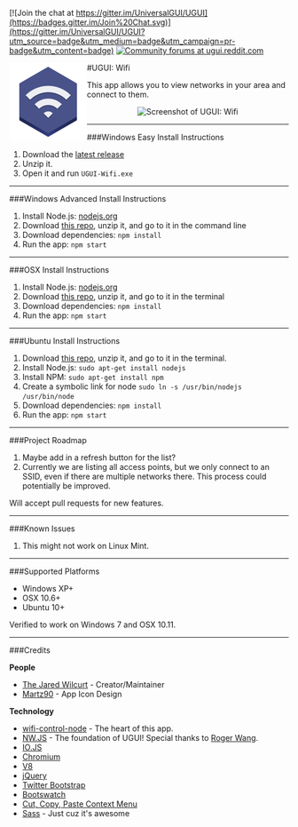 [![Join the chat at https://gitter.im/UniversalGUI/UGUI](https://badges.gitter.im/Join%20Chat.svg)](https://gitter.im/UniversalGUI/UGUI?utm_source=badge&utm_medium=badge&utm_campaign=pr-badge&utm_content=badge) [![Community forums at ugui.reddit.com](http://ugui.io/_img/badge-reddit.svg)](http://reddit.com/r/UGUI)

<img src="_img/logo.png" alt="logo" align="left" height="140" />
#UGUI: Wifi

This app allows you to view networks in your area and connect to them.

<p align="center"><img src="http://i.imgur.com/SPRZbZj.png" alt="Screenshot of UGUI: Wifi" /></p>

* * *

###Windows Easy Install Instructions

1. Download the [latest release](https://github.com/TheJaredWilcurt/UGUI-Wifi/releases/download/v1.0.0/UGUI-Wifi-1.0.0-win.zip)
2. Unzip it.
3. Open it and run `UGUI-Wifi.exe`

* * *

###Windows Advanced Install Instructions

1. Install Node.js: [nodejs.org](http://nodejs.org)
2. Download [this repo](https://github.com/TheJaredWilcurt/UGUI-Wifi/archive/master.zip), unzip it, and go to it in the command line
3. Download dependencies: `npm install`
4. Run the app: `npm start`

* * *

###OSX Install Instructions

1. Install Node.js: [nodejs.org](http://nodejs.org)
2. Download [this repo](https://github.com/TheJaredWilcurt/UGUI-Wifi/archive/master.zip), unzip it, and go to it in the terminal
3. Download dependencies: `npm install`
4. Run the app: `npm start`

* * *

###Ubuntu Install Instructions

1. Download [this repo](https://github.com/TheJaredWilcurt/UGUI-Wifi/archive/master.zip), unzip it, and go to it in the terminal.
2. Install Node.js: `sudo apt-get install nodejs`
3. Install NPM: `sudo apt-get install npm`
4. Create a symbolic link for node `sudo ln -s /usr/bin/nodejs /usr/bin/node`
5. Download dependencies: `npm install`
6. Run the app: `npm start`

* * *

###Project Roadmap

1. Maybe add in a refresh button for the list?
2. Currently we are listing all access points, but we only connect to an SSID, even if there are multiple networks there. This process could potentially be improved.

Will accept pull requests for new features.

* * *

###Known Issues

1. This might not work on Linux Mint.

* * * 

###Supported Platforms

* Windows XP+
* OSX 10.6+
* Ubuntu 10+

Verified to work on Windows 7 and OSX 10.11.

* * *

###Credits

**People**

* [The Jared Wilcurt](http://github.com/TheJaredWilcurt) - Creator/Maintainer
* [Martz90](http://martz90.deviantart.com) - App Icon Design

**Technology**

* [wifi-control-node](https://github.com/msolters/wifi-control-node) - The heart of this app.
* [NW.JS](http://nwjs.io) - The foundation of UGUI! Special thanks to [Roger Wang](https://github.com/rogerwang).
 * [IO.JS](http://iojs.org)
 * [Chromium](http://www.chromium.org)
 * [V8](https://code.google.com/p/v8)
* [jQuery](http://jquery.com)
* [Twitter Bootstrap](http://getbootstrap.com)
* [Bootswatch](http://bootswatch.com)
* [Cut, Copy, Paste Context Menu](https://github.com/b1rdex/nw-contextmenu)
* [Sass](http://sass-lang.com) - Just cuz it's awesome
